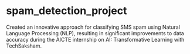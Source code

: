 # spam_detection_project
Created an innovative approach for classifying SMS spam using Natural Language Processing (NLP), resulting in significant improvements to data accuracy during the AICTE internship on AI: Transformative Learning with TechSaksham.
